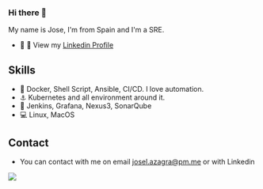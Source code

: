 ### Hi there 👋

My name is Jose, I'm from Spain and I'm a SRE.

* :man: :briefcase: View my [Linkedin Profile](https://www.linkedin.com/in/joselazagra/)

## Skills

* :penguin: Docker, Shell Script, Ansible, CI/CD. I love automation. 
* :anchor: Kubernetes and all environment around it.
* :hatching_chick: Jenkins, Grafana, Nexus3, SonarQube
* :computer: Linux, MacOS
 

## Contact

* You can contact with me on email josel.azagra@pm.me or with Linkedin

<img align="center" src="https://github-readme-stats.vercel.app/api?username=AzagraMac&show_icons=true" />

